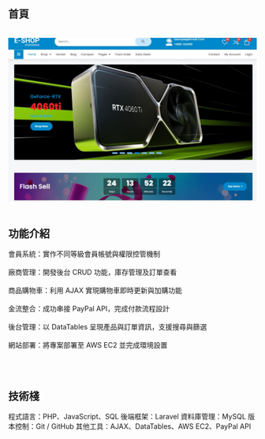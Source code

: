 

## 首頁
<br>
<img src="https://github.com/LEO7103/shipping-web/blob/master/a01.JPG?raw=true" alt="範例圖片 0" width="800">
<br><br>


## 功能介紹
會員系統：實作不同等級會員帳號與權限控管機制
<br><br>
廠商管理：開發後台 CRUD 功能，庫存管理及訂單查看
<br><br>
商品購物車：利用 AJAX 實現購物車即時更新與加購功能
<br><br>
金流整合：成功串接 PayPal API，完成付款流程設計
<br><br>
後台管理：以 DataTables 呈現產品與訂單資訊，支援搜尋與篩選
<br><br>
網站部署：將專案部署至 AWS EC2 並完成環境設置

<br><br>
## 技術棧
程式語言：PHP、JavaScript、SQL
後端框架：Laravel
資料庫管理：MySQL
版本控制：Git / GitHub
其他工具：AJAX、DataTables、AWS EC2、PayPal API




